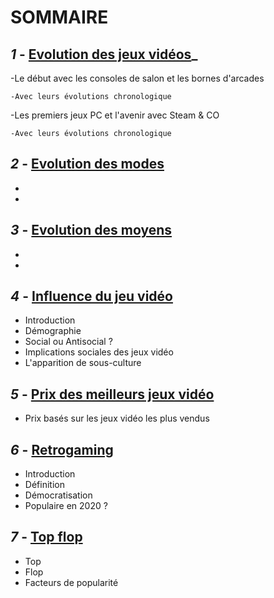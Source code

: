 # **SOMMAIRE**

## **_1_ -** [Evolution des jeux vidéos](https://github.com/kevinniel/jeux-video/blob/master/Histoire/Evolution_JV.md)_

  -Le début avec les consoles de salon et les bornes d'arcades

    -Avec leurs évolutions chronologique

  -Les premiers jeux PC et l'avenir avec Steam & CO

    -Avec leurs évolutions chronologique



## **_2_ -** [Evolution des modes](Evolution_des_modes.md)
- 
- 

## **_3_ -** [Evolution des moyens](Evolution_des_moyens.md)
- 
- 

## **_4_ -** [Influence du jeu vidéo](Influence_JV_Culture.md)
- Introduction
- Démographie
- Social ou Antisocial ?
- Implications sociales des jeux vidéo
- L'apparition de sous-culture

## **_5_ -** [Prix des meilleurs jeux vidéo](Prix_des_meilleurs_JV.md)
- Prix basés sur les jeux vidéo les plus vendus

## **_6_ -** [Retrogaming](Retrogaming.md)
- Introduction
- Définition
- Démocratisation
- Populaire en 2020 ?

## **_7_ -** [Top flop](Top_flop.md)
- Top
- Flop
- Facteurs de popularité
